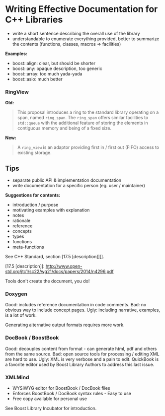 Writing Effective Documentation for C++ Libraries
=================================================

- write a short sentence describing the overall use of the library
- understandable to enumerate everything provided, better to summarize the
  contents (functions, classes, macros => facilities)

**Examples:**

- boost::align: clear, but should be shorter
- boost::any: opaque description, too generic
- boost::array: too much yada-yada
- boost::asio: much better

### RingView

**Old:**

> This proposal introduces a ring to the standard library operating on a span,
> named `ring_span`. The `ring_span` offers similar facilities to `std::queue`
> with the additional feature of storing the elements in contiguous memory and
> being of a fixed size.

**New:**

> A `ring_view` is an adaptor providing first in / first out (FIFO) access to
> existing storage.

## Tips

- separate public API & implementation documentation
- write documentation for a specific person (eg. user / maintainer)

**Suggestions for contents:**

- introduction / purpose
- motivating examples with explanation
- notes
- rationale
- reference
- concepts
- types
- functions
- meta-functions

See C++ Standard, section [17.5 [description]][].

[17.5 [description]]: http://www.open-std.org/jtc1/sc22/wg21/docs/papers/2014/n4296.pdf

Tools don't create the document, you do!

### Doxygen

Good: includes reference documentation in code comments.
Bad: no obvious way to include concept pages.
Ugly: including narrative, examples, is a lot of work.

Generating alternative output formats requires more work.

### DocBook / BoostBook

Good: decouples content from format - can generate html, pdf and others from
the same source.
Bad: open source tools for processing / editing XML are hard to use.
Ugly: XML is very verbose and a pain to edit.
QuickBook is a favorite editor used by Boost Library Authors to address this
last issue.

### XMLMind

- WYSIWYG editor for BoostBook / DocBook files
- Enforces BoostBook / DocBook syntax rules - Easy to use
- Free copy available for personal use

See Boost Library Incubator for introduction.
